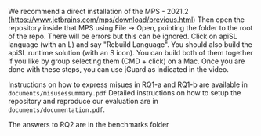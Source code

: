 We recommend a direct installation of the  MPS - 2021.2 (https://www.jetbrains.com/mps/download/previous.html) 
Then open the repository inside that MPS using File -> Open, pointing the folder to the root of the repo. 
There will be errors but this can be ignored. Click on apiSL language (with an L) and say "Rebuild Language". 
You should also build the apiSL.runtime solution (with an S icon). 
You can build both of them together if you like by group selecting them (CMD + click) on a Mac. Once you are done with these steps, you can use jGuard as indicated in the video. 
    
Instructions on how to express misues in RQ1-a and RQ1-b are available in `documents/misusessummary.pdf`
Detailed instructions on how to setup the repository and reproduce our evaluation are in `documents/documentation.pdf`.

The answers to RQ2 are in the benchmarks folder
